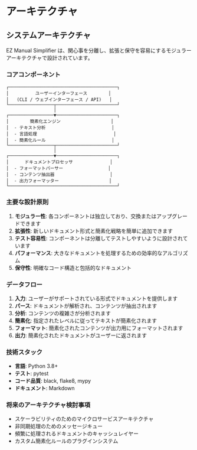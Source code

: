 # アーキテクチャ

## システムアーキテクチャ

EZ Manual Simplifier は、関心事を分離し、拡張と保守を容易にするモジュラーアーキテクチャで設計されています。

### コアコンポーネント

```
┌─────────────────────────────────────────┐
│          ユーザーインターフェース        │
│   (CLI / ウェブインターフェース / API)   │
└─────────────────┬───────────────────────┘
                  │
┌─────────────────▼───────────────────────┐
│        簡素化エンジン                   │
│  - テキスト分析                         │
│  - 言語処理                             │
│  - 簡素化ルール                         │
└─────────────────┬───────────────────────┘
                  │
┌─────────────────▼───────────────────────┐
│      ドキュメントプロセッサ              │
│  - フォーマットパーサー                 │
│  - コンテンツ抽出器                     │
│  - 出力フォーマッター                   │
└─────────────────────────────────────────┘
```

### 主要な設計原則

1. **モジュラー性**: 各コンポーネントは独立しており、交換またはアップグレードできます
2. **拡張性**: 新しいドキュメント形式と簡素化戦略を簡単に追加できます
3. **テスト容易性**: コンポーネントは分離してテストしやすいように設計されています
4. **パフォーマンス**: 大きなドキュメントを処理するための効率的なアルゴリズム
5. **保守性**: 明確なコード構造と包括的なドキュメント

### データフロー

1. **入力**: ユーザーがサポートされている形式でドキュメントを提供します
2. **パース**: ドキュメントが解析され、コンテンツが抽出されます
3. **分析**: コンテンツの複雑さが分析されます
4. **簡素化**: 指定されたレベルに従ってテキストが簡素化されます
5. **フォーマット**: 簡素化されたコンテンツが出力用にフォーマットされます
6. **出力**: 簡素化されたドキュメントがユーザーに返されます

### 技術スタック

- **言語**: Python 3.8+
- **テスト**: pytest
- **コード品質**: black, flake8, mypy
- **ドキュメント**: Markdown

### 将来のアーキテクチャ検討事項

- スケーラビリティのためのマイクロサービスアーキテクチャ
- 非同期処理のためのメッセージキュー
- 頻繁に処理されるドキュメントのキャッシュレイヤー
- カスタム簡素化ルールのプラグインシステム
